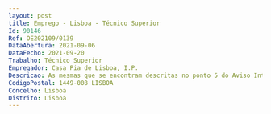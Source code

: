 ```yaml
--- 
layout: post
title: Emprego - Lisboa - Técnico Superior
Id: 90146
Ref: OE202109/0139
DataAbertura: 2021-09-06
DataFecho: 2021-09-20
Trabalho: Técnico Superior
Empregador: Casa Pia de Lisboa, I.P.
Descricao: As mesmas que se encontram descritas no ponto 5 do Aviso Integral.
CodigoPostal: 1449-008 LISBOA
Concelho: Lisboa
Distrito: Lisboa
--- 
```

